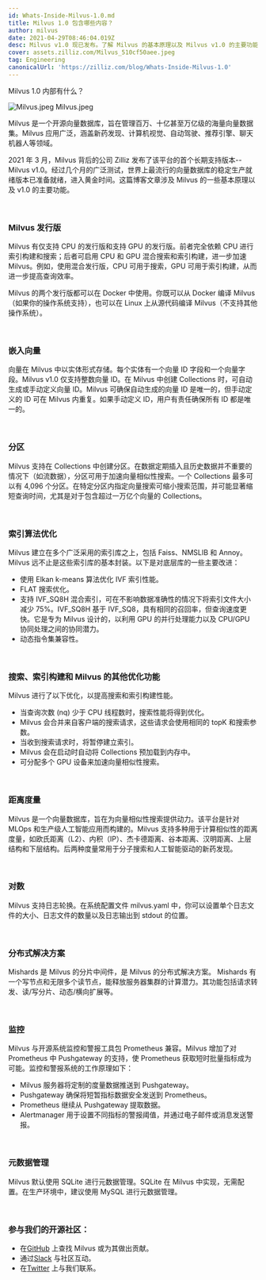 ```yaml
---
id: Whats-Inside-Milvus-1.0.md
title: Milvus 1.0 包含哪些内容？
author: milvus
date: 2021-04-29T08:46:04.019Z
desc: Milvus v1.0 现已发布。了解 Milvus 的基本原理以及 Milvus v1.0 的主要功能。
cover: assets.zilliz.com/Milvus_510cf50aee.jpeg
tag: Engineering
canonicalUrl: 'https://zilliz.com/blog/Whats-Inside-Milvus-1.0'
---
```

<custom-h1>Milvus 1.0 内部有什么？</custom-h1><p>
  
   <span class="img-wrapper"> <img translate="no" src="https://assets.zilliz.com/Milvus_510cf50aee.jpeg" alt="Milvus.jpeg" class="doc-image" id="milvus.jpeg" />
   </span> <span class="img-wrapper"> <span>Milvus.jpeg</span> </span></p>
<p>Milvus 是一个开源向量数据库，旨在管理百万、十亿甚至万亿级的海量向量数据集。Milvus 应用广泛，涵盖新药发现、计算机视觉、自动驾驶、推荐引擎、聊天机器人等领域。</p>
<p>2021 年 3 月，Milvus 背后的公司 Zilliz 发布了该平台的首个长期支持版本--Milvus v1.0。经过几个月的广泛测试，世界上最流行的向量数据库的稳定生产就绪版本已准备就绪，进入黄金时间。这篇博客文章涉及 Milvus 的一些基本原理以及 v1.0 的主要功能。</p>
<p><br/></p>
<h3 id="Milvus-distributions" class="common-anchor-header">Milvus 发行版</h3><p>Milvus 有仅支持 CPU 的发行版和支持 GPU 的发行版。前者完全依赖 CPU 进行索引构建和搜索；后者可启用 CPU 和 GPU 混合搜索和索引构建，进一步加速 Milvus。例如，使用混合发行版，CPU 可用于搜索，GPU 可用于索引构建，从而进一步提高查询效率。</p>
<p>Milvus 的两个发行版都可以在 Docker 中使用。你既可以从 Docker 编译 Milvus（如果你的操作系统支持），也可以在 Linux 上从源代码编译 Milvus（不支持其他操作系统）。</p>
<p><br/></p>
<h3 id="Embedding-vectors" class="common-anchor-header">嵌入向量</h3><p>向量在 Milvus 中以实体形式存储。每个实体有一个向量 ID 字段和一个向量字段。Milvus v1.0 仅支持整数向量 ID。在 Milvus 中创建 Collections 时，可自动生成或手动定义向量 ID。Milvus 可确保自动生成的向量 ID 是唯一的，但手动定义的 ID 可在 Milvus 内重复。如果手动定义 ID，用户有责任确保所有 ID 都是唯一的。</p>
<p><br/></p>
<h3 id="Partitions" class="common-anchor-header">分区</h3><p>Milvus 支持在 Collections 中创建分区。在数据定期插入且历史数据并不重要的情况下（如流数据），分区可用于加速向量相似性搜索。一个 Collections 最多可以有 4,096 个分区。在特定分区内指定向量搜索可缩小搜索范围，并可能显著缩短查询时间，尤其是对于包含超过一万亿个向量的 Collections。</p>
<p><br/></p>
<h3 id="Index-algorithm-optimizations" class="common-anchor-header">索引算法优化</h3><p>Milvus 建立在多个广泛采用的索引库之上，包括 Faiss、NMSLIB 和 Annoy。Milvus 远不止是这些索引库的基本封装。以下是对底层库的一些主要改进：</p>
<ul>
<li>使用 Elkan k-means 算法优化 IVF 索引性能。</li>
<li>FLAT 搜索优化。</li>
<li>支持 IVF_SQ8H 混合索引，可在不影响数据准确性的情况下将索引文件大小减少 75%。IVF_SQ8H 基于 IVF_SQ8，具有相同的召回率，但查询速度更快。它是专为 Milvus 设计的，以利用 GPU 的并行处理能力以及 CPU/GPU 协同处理之间的协同潜力。</li>
<li>动态指令集兼容性。</li>
</ul>
<p><br/></p>
<h3 id="Search-index-building-and-other-Milvus-optimizations" class="common-anchor-header">搜索、索引构建和 Milvus 的其他优化功能</h3><p>Milvus 进行了以下优化，以提高搜索和索引构建性能。</p>
<ul>
<li>当查询次数 (nq) 少于 CPU 线程数时，搜索性能将得到优化。</li>
<li>Milvus 会合并来自客户端的搜索请求，这些请求会使用相同的 topK 和搜索参数。</li>
<li>当收到搜索请求时，将暂停建立索引。</li>
<li>Milvus 会在启动时自动将 Collections 预加载到内存中。</li>
<li>可分配多个 GPU 设备来加速向量相似性搜索。</li>
</ul>
<p><br/></p>
<h3 id="Distance-metrics" class="common-anchor-header">距离度量</h3><p>Milvus 是一个向量数据库，旨在为向量相似性搜索提供动力。该平台是针对 MLOps 和生产级人工智能应用而构建的。Milvus 支持多种用于计算相似性的距离度量，如欧氏距离（L2）、内积（IP）、杰卡德距离、谷本距离、汉明距离、上层结构和下层结构。后两种度量常用于分子搜索和人工智能驱动的新药发现。</p>
<p><br/></p>
<h3 id="Logging" class="common-anchor-header">对数</h3><p>Milvus 支持日志轮换。在系统配置文件 milvus.yaml 中，你可以设置单个日志文件的大小、日志文件的数量以及日志输出到 stdout 的位置。</p>
<p><br/></p>
<h3 id="Distributed-solution" class="common-anchor-header">分布式解决方案</h3><p>Mishards 是 Milvus 的分片中间件，是 Milvus 的分布式解决方案。 Mishards 有一个写节点和无限多个读节点，能释放服务器集群的计算潜力。其功能包括请求转发、读/写分片、动态/横向扩展等。</p>
<p><br/></p>
<h3 id="Monitoring" class="common-anchor-header">监控</h3><p>Milvus 与开源系统监控和警报工具包 Prometheus 兼容。Milvus 增加了对 Prometheus 中 Pushgateway 的支持，使 Prometheus 获取短时批量指标成为可能。监控和警报系统的工作原理如下：</p>
<ul>
<li>Milvus 服务器将定制的度量数据推送到 Pushgateway。</li>
<li>Pushgateway 确保将短暂指标数据安全发送到 Prometheus。</li>
<li>Prometheus 继续从 Pushgateway 提取数据。</li>
<li>Alertmanager 用于设置不同指标的警报阈值，并通过电子邮件或消息发送警报。</li>
</ul>
<p><br/></p>
<h3 id="Metadata-management" class="common-anchor-header">元数据管理</h3><p>Milvus 默认使用 SQLite 进行元数据管理。SQLite 在 Milvus 中实现，无需配置。在生产环境中，建议使用 MySQL 进行元数据管理。</p>
<p><br/></p>
<h3 id="Engage-with-our-open-source-community" class="common-anchor-header">参与我们的开源社区：</h3><ul>
<li>在<a href="https://github.com/milvus-io/milvus/">GitHub</a> 上查找 Milvus 或为其做出贡献。</li>
<li>通过<a href="https://join.slack.com/t/milvusio/shared_invite/zt-e0u4qu3k-bI2GDNys3ZqX1YCJ9OM~GQ">Slack</a> 与社区互动。</li>
<li>在<a href="https://twitter.com/milvusio">Twitter</a> 上与我们联系。</li>
</ul>
